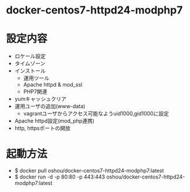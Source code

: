 # docker-centos7-httpd24-modphp7

# 設定内容
- ロケール設定
- タイムゾーン
- インストール
  - 運用ツール
  - Apache httpd & mod_ssl
  - PHP7関連
- yumキャッシュクリア
- 運用ユーザの追加(www-data)
  - vagrantユーザからアクセス可能なようuid1000,gid1000に設定
- Apache httpd設定(mod_php連携)
- http, httpsポートの開放

# 起動方法
- $ docker pull oshou/docker-centos7-httpd24-modphp7:latest
- $ docker run -d -p 80:80 -p 443:443 oshou/docker-centos7-httpd24-modphp7:latest
